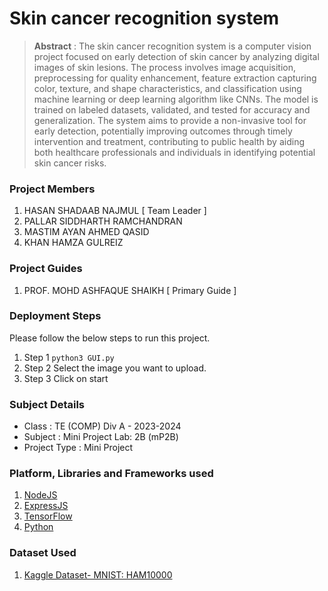# Skin cancer recognition system

> **Abstract** : The skin cancer recognition system is a computer vision project focused on early detection of skin cancer by analyzing digital images of skin lesions. The process involves image acquisition, preprocessing for quality enhancement, feature extraction capturing color, texture, and shape characteristics, and classification using machine learning or deep learning algorithm like CNNs. The model is trained on labeled datasets, validated, and tested for accuracy and generalization. The system aims to provide a non-invasive tool for early detection, potentially improving outcomes through timely intervention and treatment, contributing to public health by aiding both healthcare professionals and individuals in identifying potential skin cancer risks.

### Project Members
1. HASAN SHADAAB NAJMUL  [ Team Leader ] 
2. PALLAR SIDDHARTH RAMCHANDRAN 
3. MASTIM AYAN AHMED QASID 
4. KHAN HAMZA GULREIZ 

### Project Guides
1. PROF. MOHD ASHFAQUE SHAIKH  [ Primary Guide ] 

### Deployment Steps
Please follow the below steps to run this project.
1. Step 1 `python3 GUI.py` 
2. Step 2 Select the image you want to upload.
3. Step 3 Click on start


### Subject Details
- Class : TE (COMP) Div A - 2023-2024
- Subject : Mini Project Lab: 2B (mP2B)
- Project Type : Mini Project

### Platform, Libraries and Frameworks used
1. [NodeJS](https://nodejs.org)
2. [ExpressJS](https://expressjs.org)
3. [TensorFlow](https://tensorflowjs.com)
4. [Python](https://docs.python.org/3/)

### Dataset Used
1. [Kaggle Dataset- MNIST: HAM10000](https://www.kaggle.com/datasets/kmader/skin-cancer-mnist-ham10000)


